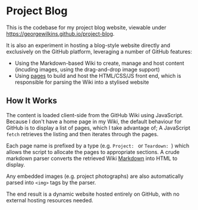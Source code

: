 # Project Blog
This is the codebase for my project blog website, viewable under https://georgewilkins.github.io/project-blog.

It is also an experiment in hosting a blog-style website directly and exclusively on the GitHub platform, leveraging a number of GitHub features:
- Using the Markdown-based Wiki to create, manage and host content (incuding images, using the drag-and-drop image support)
- Using [pages](https://pages.github.com/) to build and host the HTML/CSS/JS front end, which is responsible for parsing the Wiki into a stylised website

## How It Works
The content is loaded client-side from the GitHub Wiki using JavaScript. Because I don't have a home page in my Wiki, the default behaviour for GitHub is to display a list of pages, which I take advantage of; A JavaScript `fetch` retrieves the listing and then iterates through the pages.

Each page name is prefixed by a type (e.g. `Project: ` or `Teardown: `) which allows the script to allocate the pages to appropriate sections. A crude markdown parser converts the retrieved Wiki [Markdown](https://docs.github.com/en/get-started/writing-on-github/getting-started-with-writing-and-formatting-on-github/basic-writing-and-formatting-syntax) into HTML to display.

Any embedded images (e.g. project photographs) are also automatically parsed into `<img>` tags by the parser.

The end result is a dynamic website hosted entirely on GitHub, with no external hosting resources needed.
